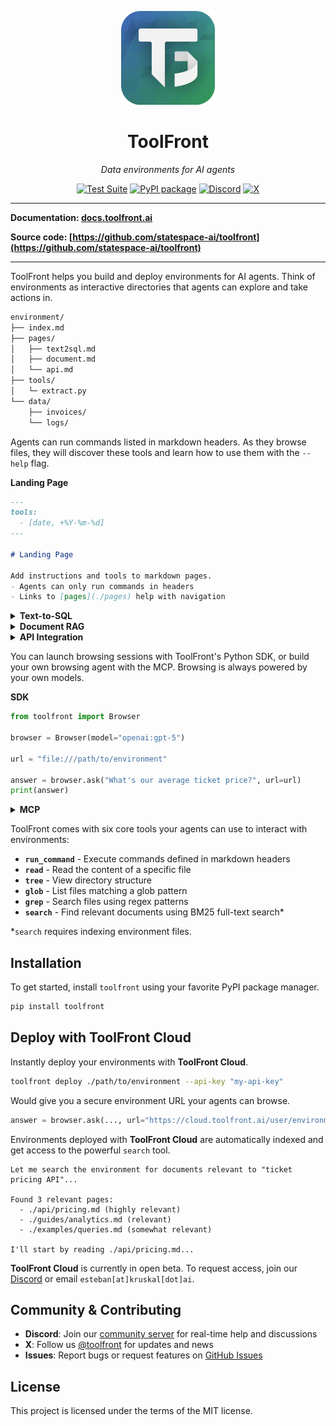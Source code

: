 <p align="center">
  <a href="https://github.com/statespace-ai/toolfront">
    <img src="https://raw.githubusercontent.com/statespace-ai/toolfront/main/docs/assets/images/logo.png" width="150" alt="ToolFront Logo">
  </a>
</p>

<div align="center">

# ToolFront

*Data environments for AI agents*

[![Test Suite](https://github.com/statespace-ai/toolfront/actions/workflows/test.yml/badge.svg)](https://github.com/statespace-ai/toolfront/actions/workflows/test.yml)
[![PyPI package](https://img.shields.io/pypi/v/toolfront?color=%2334D058&label=pypi%20package)](https://pypi.org/project/toolfront/)
[![Discord](https://img.shields.io/discord/1323415085011701870?label=Discord&logo=discord&logoColor=white&style=flat-square)](https://discord.gg/rRyM7zkZTf)
[![X](https://img.shields.io/badge/ToolFront-black?style=flat-square&logo=x&logoColor=white)](https://x.com/statespace_ai)

</div>

---

**Documentation: [docs.toolfront.ai](http://docs.toolfront.ai/)**

**Source code: [https://github.com/statespace-ai/toolfront](https://github.com/statespace-ai/toolfront)**

---

ToolFront helps you build and deploy environments for AI agents. Think of environments as interactive directories that agents can explore and take actions in.

```bash
environment/
├── index.md
├── pages/
│   ├── text2sql.md
│   ├── document.md
│   └── api.md
├── tools/
│   └─ extract.py
└── data/
    ├── invoices/
    └── logs/
```

Agents can run commands listed in markdown headers. As they browse files, they will discover these tools and learn how to use them with the `--help` flag.

**Landing Page**

```markdown
---
tools:
  - [date, +%Y-%m-%d]
---

# Landing Page

Add instructions and tools to markdown pages.
- Agents can only run commands in headers
- Links to [pages](./pages) help with navigation
```

<details>
<summary><b>Text-to-SQL</b></summary>

```markdown
---
tools:
  - [toolfront, database, $POSTGRES_URL]
---

# Text-to-SQL

Build text-to-SQL workflows with the `toolfront database` CLI.
- Agents may run `list-tables`, `inspect-table`, and `query` subcommands
- All queries are restricted to read-only operations
```

</details>

<details>
<summary><b>Document RAG</b></summary>

```markdown
---
tools:
  - [python, tools/extract.py]
---

# Document RAG

Link to [directories](./data) where documents are stored.
- Agents use built-in tools like `read`, `glob`, and `grep` to search files
- Custom tools can be added for data extraction and processing
```

</details>

<details>
<summary><b>API Integration</b></summary>

```markdown
---
tools:
  - [curl, -X, GET, "https://api.products.com/v1/pricing"]
---

# API Integration

Define API endpoints as executable tools using `curl` commands.
- Agents can call external APIs to fetch live data
- Include environment `$VARIABLES` for authentication
```

</details>

You can launch browsing sessions with ToolFront's Python SDK, or build your own browsing agent with the MCP. Browsing is always powered by your own models.

**SDK**

```python
from toolfront import Browser

browser = Browser(model="openai:gpt-5")

url = "file:///path/to/environment"

answer = browser.ask("What's our average ticket price?", url=url)
print(answer)
```

<details>
<summary><b>MCP</b></summary>

```json
{
  "mcpServers": {
    "toolfront": {
      "command": "uvx",
      "args": ["toolfront", "mcp", "file:///path/to/toolsite"]
    }
  }
}
```

</details>

ToolFront comes with six core tools your agents can use to interact with environments:

- **`run_command`** - Execute commands defined in markdown headers
- **`read`** - Read the content of a specific file
- **`tree`** - View directory structure
- **`glob`** - List files matching a glob pattern
- **`grep`** - Search files using regex patterns
- **`search`** - Find relevant documents using BM25 full-text search*

*`search` requires indexing environment files.

## Installation

To get started, install `toolfront` using your favorite PyPI package manager.

```bash
pip install toolfront
```


## Deploy with ToolFront Cloud

Instantly deploy your environments with **ToolFront Cloud**.

```bash
toolfront deploy ./path/to/environment --api-key "my-api-key"
```

Would give you a secure environment URL your agents can browse.

```python
answer = browser.ask(..., url="https://cloud.toolfront.ai/user/environment")
```

Environments deployed with **ToolFront Cloud** are automatically indexed and get access to the powerful `search` tool.

```
Let me search the environment for documents relevant to "ticket pricing API"...

Found 3 relevant pages:
  - ./api/pricing.md (highly relevant)
  - ./guides/analytics.md (relevant)
  - ./examples/queries.md (somewhat relevant)

I'll start by reading ./api/pricing.md...
```

**ToolFront Cloud** is currently in open beta. To request access, join our [Discord](https://discord.gg/rRyM7zkZTf) or email `esteban[at]kruskal[dot]ai`.


## Community & Contributing

- **Discord**: Join our [community server](https://discord.gg/rRyM7zkZTf) for real-time help and discussions
- **X**: Follow us [@toolfront](https://x.com/toolfront) for updates and news
- **Issues**: Report bugs or request features on [GitHub Issues](https://github.com/statespace-ai/toolfront/issues)

## License

This project is licensed under the terms of the MIT license.